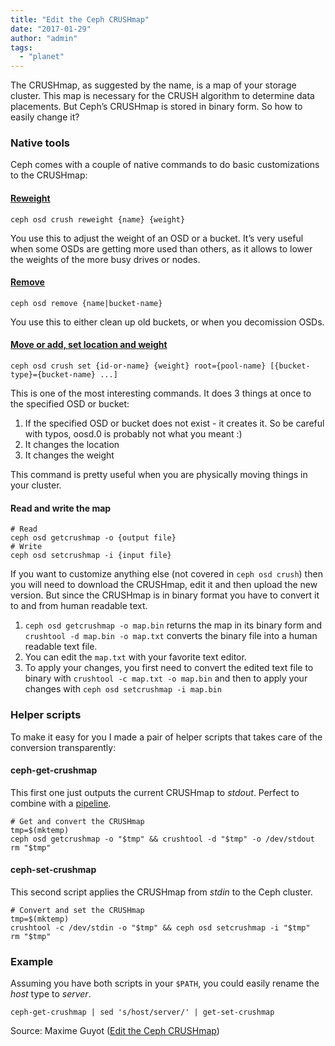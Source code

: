 ```yaml
---
title: "Edit the Ceph CRUSHmap"
date: "2017-01-29"
author: "admin"
tags: 
  - "planet"
---
```


The CRUSHmap, as suggested by the name, is a map of your storage cluster. This map is necessary for the CRUSH algorithm to determine data placements. But Ceph’s CRUSHmap is stored in binary form. So how to easily change it?

### Native tools

Ceph comes with a couple of native commands to do basic customizations to the CRUSHmap:

#### [Reweight](http://docs.ceph.com/docs/master/rados/operations/crush-map/#adjust-an-osd-s-crush-weight)

```
ceph osd crush reweight {name} {weight}
```

You use this to adjust the weight of an OSD or a bucket. It’s very useful when some OSDs are getting more used than others, as it allows to lower the weights of the more busy drives or nodes.

#### [Remove](http://docs.ceph.com/docs/master/rados/operations/crush-map/#remove-an-osd)

```
ceph osd remove {name|bucket-name}
```

You use this to either clean up old buckets, or when you decomission OSDs.

#### [Move or add, set location and weight](http://docs.ceph.com/docs/master/rados/operations/crush-map/#add-move-an-osd)

```
ceph osd crush set {id-or-name} {weight} root={pool-name} [{bucket-type}={bucket-name} ...]
```

This is one of the most interesting commands. It does 3 things at once to the specified OSD or bucket:

1. If the specified OSD or bucket does not exist - it creates it. So be careful with typos, oosd.0 is probably not what you meant :)
2. It changes the location
3. It changes the weight

This command is pretty useful when you are physically moving things in your cluster.

#### Read and write the map

```
# Read
ceph osd getcrushmap -o {output file}
# Write
ceph osd setcrushmap -i {input file}
```

If you want to customize anything else (not covered in `ceph osd crush`) then you will need to download the CRUSHmap, edit it and then upload the new version. But since the CRUSHmap is in binary format you have to convert it to and from human readable text.

1. `ceph osd getcrushmap -o map.bin` returns the map in its binary form and `crushtool -d map.bin -o map.txt` converts the binary file into a human readable text file.
2. You can edit the `map.txt` with your favorite text editor.
3. To apply your changes, you first need to convert the edited text file to binary with `crushtool -c map.txt -o map.bin` and then to apply your changes with `ceph osd setcrushmap -i map.bin`

### Helper scripts

To make it easy for you I made a pair of helper scripts that takes care of the conversion transparently:

#### ceph-get-crushmap

This first one just outputs the current CRUSHmap to _stdout_. Perfect to combine with a [pipeline](https://en.wikipedia.org/wiki/Pipeline_(Unix)).

```
# Get and convert the CRUSHmap
tmp=$(mktemp)
ceph osd getcrushmap -o "$tmp" && crushtool -d "$tmp" -o /dev/stdout
rm "$tmp"
```

#### ceph-set-crushmap

This second script applies the CRUSHmap from _stdin_ to the Ceph cluster.

```
# Convert and set the CRUSHmap
tmp=$(mktemp)
crushtool -c /dev/stdin -o "$tmp" && ceph osd setcrushmap -i "$tmp"
rm "$tmp"
```

### Example

Assuming you have both scripts in your `$PATH`, you could easily rename the _host_ type to _server_.

```
ceph-get-crushmap | sed 's/host/server/' | get-set-crushmap
```

Source: Maxime Guyot ([Edit the Ceph CRUSHmap](http://www.root314.com/ceph/2017/01/29/edit-ceph-crushmap/))
